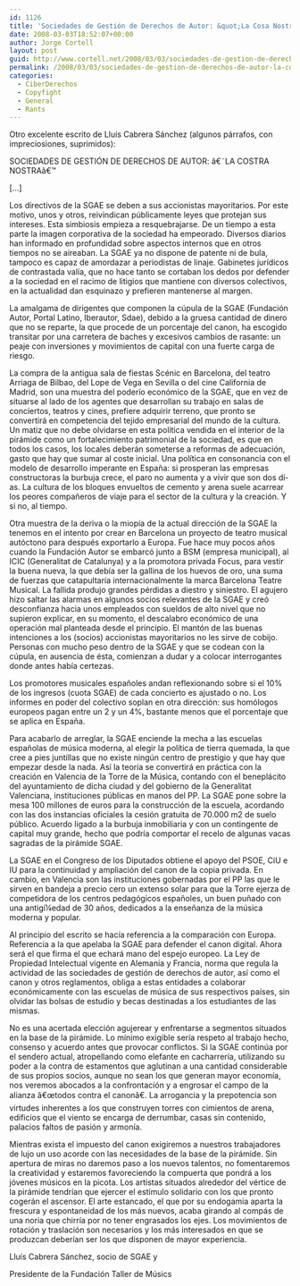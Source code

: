 ```yaml
---
id: 1126
title: 'Sociedades de Gestión de Derechos de Autor: &quot;La Cosa Nostra&quot;'
date: 2008-03-03T18:52:07+00:00
author: Jorge Cortell
layout: post
guid: http://www.cortell.net/2008/03/03/sociedades-de-gestion-de-derechos-de-autor-la-cosa-nostra/
permalink: /2008/03/03/sociedades-de-gestion-de-derechos-de-autor-la-cosa-nostra/
categories:
  - CiberDerechos
  - Copyfight
  - General
  - Rants
---
```

Otro excelente escrito de Lluí­s Cabrera Sánchez (algunos párrafos, con impreciosiones, suprimidos):

SOCIEDADES DE GESTIÓN DE DERECHOS DE AUTOR: â€˜LA COSTRA NOSTRAâ€™

[...]

Los directivos de la SGAE se deben a sus accionistas mayoritarios. Por este motivo, unos y otros, reivindican públicamente leyes que protejan sus intereses. Esta simbiosis empieza a resquebrajarse. De un tiempo a esta parte la imagen corporativa de la sociedad ha empeorado. Diversos diarios han informado en profundidad sobre aspectos internos que en otros tiempos no se aireaban. La SGAE ya no dispone de patente ni de bula, tampoco es capaz de amordazar a periodistas de linaje. Gabinetes jurí­dicos de contrastada valí­a, que no hace tanto se cortaban los dedos por defender a la sociedad en el racimo de litigios que mantiene con diversos colectivos, en la actualidad dan esquinazo y prefieren mantenerse al margen.

La amalgama de dirigentes que componen la cúpula de la SGAE (Fundación Autor, Portal Latino, Iberautor, Sdae), debido a la gruesa cantidad de dinero que no se reparte, la que procede de un porcentaje del canon, ha escogido transitar por una carretera de baches y excesivos cambios de rasante: un peaje con inversiones y movimientos de capital con una fuerte carga de riesgo.

La compra de la antigua sala de fiestas Scénic en Barcelona, del teatro Arriaga de Bilbao, del Lope de Vega en Sevilla o del cine California de Madrid, son una muestra del poderí­o económico de la SGAE, que en vez de situarse al lado de los agentes que desarrollan su trabajo en salas de conciertos, teatros y cines, prefiere adquirir terreno, que pronto se convertirá en competencia del tejido empresarial del mundo de la cultura. Un matiz que no debe olvidarse en esta polí­tica vendida en el interior de la pirámide como un fortalecimiento patrimonial de la sociedad, es que en todos los casos, los locales deberán someterse a reformas de adecuación, gasto que hay que sumar al coste inicial. Una polí­tica en consonancia con el modelo de desarrollo imperante en España: si prosperan las empresas constructoras la burbuja crece, el paro no aumenta y a vivir que son dos dí­as. La cultura de los bloques envueltos de cemento y arena suele acarrear los peores compañeros de viaje para el sector de la cultura y la creación. Y si no, al tiempo.

Otra muestra de la deriva o la miopí­a de la actual dirección de la SGAE la tenemos en el intento por crear en Barcelona un proyecto de teatro musical autóctono para después exportarlo a Europa. Fue hace muy pocos años cuando la Fundación Autor se embarcó junto a BSM (empresa municipal), al ICIC (Generalitat de Catalunya) y a la promotora privada Focus, para vestir la buena nueva, la que debí­a ser la gallina de los huevos de oro, una suma de fuerzas que catapultarí­a internacionalmente la marca Barcelona Teatre Musical. La fallida produjo grandes pérdidas a diestro y siniestro. El agujero hizo saltar las alarmas en algunos socios relevantes de la SGAE y creó desconfianza hacia unos empleados con sueldos de alto nivel que no supieron explicar, en su momento, el descalabro económico de una operación mal planteada desde el principio. El mantón de las buenas intenciones a los (socios) accionistas mayoritarios no les sirve de cobijo. Personas con mucho peso dentro de la SGAE y que se codean con la cúpula, en ausencia de ésta, comienzan a dudar y a colocar interrogantes donde antes habí­a certezas.

Los promotores musicales españoles andan reflexionando sobre si el 10% de los ingresos (cuota SGAE) de cada concierto es ajustado o no. Los informes en poder del colectivo soplan en otra dirección: sus homólogos europeos pagan entre un 2 y un 4%, bastante menos que el porcentaje que se aplica en España.

Para acabarlo de arreglar, la SGAE enciende la mecha a las escuelas españolas de música moderna, al elegir la polí­tica de tierra quemada, la que cree a pies juntillas que no existe ningún centro de prestigio y que hay que empezar desde la nada. Así­ la teorí­a se convertirá en práctica con la creación en Valencia de la Torre de la Música, contando con el beneplácito del ayuntamiento de dicha ciudad y del gobierno de la Generalitat Valenciana, instituciones públicas en manos del PP. La SGAE pone sobre la mesa 100 millones de euros para la construcción de la escuela, acordando con las dos instancias oficiales la cesión gratuita de 70.000 m2 de suelo público. Acuerdo ligado a la burbuja inmobiliaria y con un contingente de capital muy grande, hecho que podrí­a comportar el recelo de algunas vacas sagradas de la pirámide SGAE.

La SGAE en el Congreso de los Diputados obtiene el apoyo del PSOE, CiU e IU para la continuidad y ampliación del canon de la copia privada. En cambio, en Valencia son las instituciones gobernadas por el PP las que le sirven en bandeja a precio cero un extenso solar para que la Torre ejerza de competidora de los centros pedagógicos españoles, un buen puñado con una antigí¼edad de 30 años, dedicados a la enseñanza de la música moderna y popular.

Al principio del escrito se hací­a referencia a la comparación con Europa. Referencia a la que apelaba la SGAE para defender el canon digital. Ahora será el que firma el que echará mano del espejo europeo. La Ley de Propiedad Intelectual vigente en Alemania y Francia, norma que regula la actividad de las sociedades de gestión de derechos de autor, así­ como el canon y otros reglamentos, obliga a estas entidades a colaborar económicamente con las escuelas de música de sus respectivos paí­ses, sin olvidar las bolsas de estudio y becas destinadas a los estudiantes de las mismas.

No es una acertada elección agujerear y enfrentarse a segmentos situados en la base de la pirámide. Lo mí­nimo exigible serí­a respeto al trabajo hecho, consenso y acuerdo antes que provocar conflictos. Si la SGAE continúa por el sendero actual, atropellando como elefante en cacharrerí­a, utilizando su poder a la contra de estamentos que aglutinan a una cantidad considerable de sus propios socios, aunque no sean los que generan mayor economí­a, nos veremos abocados a la confrontación y a engrosar el campo de la alianza â€œtodos contra el canonâ€. La arrogancia y la prepotencia son virtudes inherentes a los que construyen torres con cimientos de arena, edificios que el viento se encarga de derrumbar, casas sin contenido, palacios faltos de pasión y armoní­a.

Mientras exista el impuesto del canon exigiremos a nuestros trabajadores de lujo un uso acorde con las necesidades de la base de la pirámide. Sin apertura de miras no daremos paso a los nuevos talentos, no fomentaremos la creatividad y estaremos favoreciendo la compuerta que pondrá a los jóvenes músicos en la picota. Los artistas situados alrededor del vértice de la pirámide tendrí­an que ejercer el estí­mulo solidario con los que pronto cogerán el ascensor. El arte estancado, el que por su endogamia aparta la frescura y espontaneidad de los más nuevos, acaba girando al compás de una noria que chirrí­a por no tener engrasados los ejes. Los movimientos de rotación y traslación son necesarios y los más interesados en que se produzcan deberí­an ser los que disponen de mayor experiencia.

Lluí­s Cabrera Sánchez, socio de SGAE y
  
Presidente de la Fundación Taller de Músics
